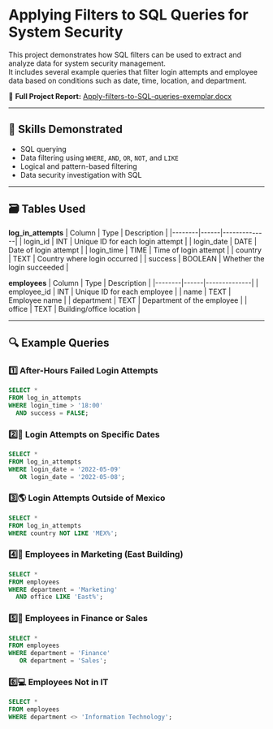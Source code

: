 # Applying Filters to SQL Queries for System Security

This project demonstrates how SQL filters can be used to extract and analyze data for system security management.  
It includes several example queries that filter login attempts and employee data based on conditions such as date, time, location, and department.

📄 **Full Project Report:** [Apply-filters-to-SQL-queries-exemplar.docx](docs/Apply-filters-to-SQL-queries-exemplar.docx)

---

## 🧠 Skills Demonstrated
- SQL querying
- Data filtering using `WHERE`, `AND`, `OR`, `NOT`, and `LIKE`
- Logical and pattern-based filtering
- Data security investigation with SQL

---

## 🗃️ Tables Used
**log_in_attempts**
| Column | Type | Description |
|--------|------|--------------|
| login_id | INT | Unique ID for each login attempt |
| login_date | DATE | Date of login attempt |
| login_time | TIME | Time of login attempt |
| country | TEXT | Country where login occurred |
| success | BOOLEAN | Whether the login succeeded |

**employees**
| Column | Type | Description |
|--------|------|--------------|
| employee_id | INT | Unique ID for each employee |
| name | TEXT | Employee name |
| department | TEXT | Department of the employee |
| office | TEXT | Building/office location |

---

## 🔍 Example Queries

### 1️⃣ After-Hours Failed Login Attempts
```sql
SELECT *
FROM log_in_attempts
WHERE login_time > '18:00'
  AND success = FALSE;

```
### 2️⃣🧾 Login Attempts on Specific Dates
```sql
SELECT *
FROM log_in_attempts
WHERE login_date = '2022-05-09'
   OR login_date = '2022-05-08';

```
### 3️⃣🌎 Login Attempts Outside of Mexico
```sql
SELECT *
FROM log_in_attempts
WHERE country NOT LIKE 'MEX%';

```
### 4️⃣🏢 Employees in Marketing (East Building)
```sql
SELECT *
FROM employees
WHERE department = 'Marketing'
  AND office LIKE 'East%';

```
### 5️⃣💼 Employees in Finance or Sales
```sql
SELECT *
FROM employees
WHERE department = 'Finance'
   OR department = 'Sales';

```
### 6️⃣💻 Employees Not in IT
```sql
SELECT *
FROM employees
WHERE department <> 'Information Technology';

